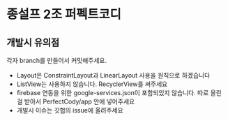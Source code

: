# 종설프 2조 퍼펙트코디







## 개발시 유의점

각자 branch를 만들어서 커밋해주세요.



* Layout은 ConstraintLayout과 LinearLayout 사용을 원칙으로 하겠습니다
* ListView는 사용하지 않습니다. RecyclerView를 써주세요
* firebase 연동을 위한 google-services.json이 포함되있지 않습니다. 따로 올린걸 받아서 PerfectCody/app 안에 넣어주세요
* 개발시 이슈는 깃헙의 issue에 올려주세요